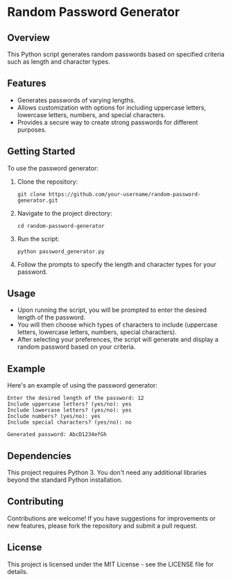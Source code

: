 # Random Password Generator

## Overview
This Python script generates random passwords based on specified criteria such as length and character types.

## Features
- Generates passwords of varying lengths.
- Allows customization with options for including uppercase letters, lowercase letters, numbers, and special characters.
- Provides a secure way to create strong passwords for different purposes.

## Getting Started
To use the password generator:
1. Clone the repository:
   ```
   git clone https://github.com/your-username/random-password-generator.git
   ```
2. Navigate to the project directory:
   ```
   cd random-password-generator
   ```
3. Run the script:
   ```
   python password_generator.py
   ```
4. Follow the prompts to specify the length and character types for your password.

## Usage
- Upon running the script, you will be prompted to enter the desired length of the password.
- You will then choose which types of characters to include (uppercase letters, lowercase letters, numbers, special characters).
- After selecting your preferences, the script will generate and display a random password based on your criteria.

## Example
Here's an example of using the password generator:
```
Enter the desired length of the password: 12
Include uppercase letters? (yes/no): yes
Include lowercase letters? (yes/no): yes
Include numbers? (yes/no): yes
Include special characters? (yes/no): no

Generated password: AbcD1234efGh
```

## Dependencies
This project requires Python 3. You don't need any additional libraries beyond the standard Python installation.

## Contributing
Contributions are welcome! If you have suggestions for improvements or new features, please fork the repository and submit a pull request.

## License
This project is licensed under the MIT License - see the LICENSE file for details.

